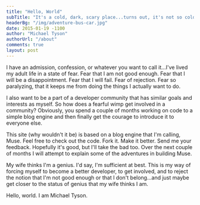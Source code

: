 ```yaml
---
title: "Hello, World"
subTitle: "It's a cold, dark, scary place...turns out, it's not so cold."
headerBg: "/img/adventure-bus-car.jpg"
date: 2015-01-19 -1100
author: "Michael Tyson"
authorUrl: "/about"
comments: true
layout: post
---
```


I have an admission, confession, or whatever you want to call it...I've lived my adult life in a state of fear.  Fear that I am not good enough.  Fear that I will be a disappointment. Fear that I will fail.  Fear of rejection. Fear so paralyzing, that it keeps me from doing the things I actually want to do.  

I also want to be a part of a developer community that has similar goals and interests as myself.  So how does a fearful wimp get involved in a community?  Obviously, you spend a couple of months working on code to a simple blog engine and then finally get the courage to introduce it to everyone else.

This site (why wouldn't it be) is based on a blog engine that I'm calling, Muse.  Feel free to check out the code. Fork it. Make it better. Send me your feedback. Hopefully it's good, but I'll take the bad too. Over the next couple of months I will attempt to explain some of the adventures in building Muse.

My wife thinks I'm a genius. I'd say, I'm sufficient at best. This is my way of forcing myself to become a better developer, to get involved, and to reject the notion that I'm not good enough or that I don't belong...and just maybe get closer to the status of genius that my wife thinks I am.

Hello, world. I am Michael Tyson.
